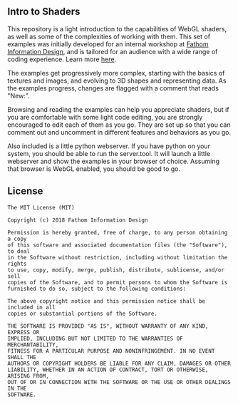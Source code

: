## Intro to Shaders

This repository is a light introduction to the capabilities of WebGL shaders, as well as some of the complexities of working with them. This set of examples was initially developed for an internal workshop at <a href="https://fathom.info">Fathom Information Design</a>, and is tailored for an audience with a wide range of coding experience. Learn more <a href="https://medium.com/fathominfo/a-light-take-on-shaders-cb8ca9678c06">here</a>.

The examples get progressively more complex, starting with the basics of textures and images, and evolving to 3D shapes and representing data. As the examples progress, changes are flagged with a comment that reads "New:".

Browsing and reading the examples can help you appreciate shaders, but if you are comfortable with some light code editing, you are strongly encouraged to edit each of them as you go. They are set up so that you can comment out and uncomment in different features and behaviors as you go.

Also included is a little python webserver. If you have python on your system, you should be able to run the server.tool. It will launch a little webserver and show the examples in your browser of choice. Assuming that browser is WebGL enabled, you should be good to go.


## License
```
The MIT License (MIT)

Copyright (c) 2018 Fathom Information Design

Permission is hereby granted, free of charge, to any person obtaining a copy
of this software and associated documentation files (the "Software"), to deal
in the Software without restriction, including without limitation the rights
to use, copy, modify, merge, publish, distribute, sublicense, and/or sell
copies of the Software, and to permit persons to whom the Software is
furnished to do so, subject to the following conditions:

The above copyright notice and this permission notice shall be included in all
copies or substantial portions of the Software.

THE SOFTWARE IS PROVIDED "AS IS", WITHOUT WARRANTY OF ANY KIND, EXPRESS OR
IMPLIED, INCLUDING BUT NOT LIMITED TO THE WARRANTIES OF MERCHANTABILITY,
FITNESS FOR A PARTICULAR PURPOSE AND NONINFRINGEMENT. IN NO EVENT SHALL THE
AUTHORS OR COPYRIGHT HOLDERS BE LIABLE FOR ANY CLAIM, DAMAGES OR OTHER
LIABILITY, WHETHER IN AN ACTION OF CONTRACT, TORT OR OTHERWISE, ARISING FROM,
OUT OF OR IN CONNECTION WITH THE SOFTWARE OR THE USE OR OTHER DEALINGS IN THE
SOFTWARE.
```

